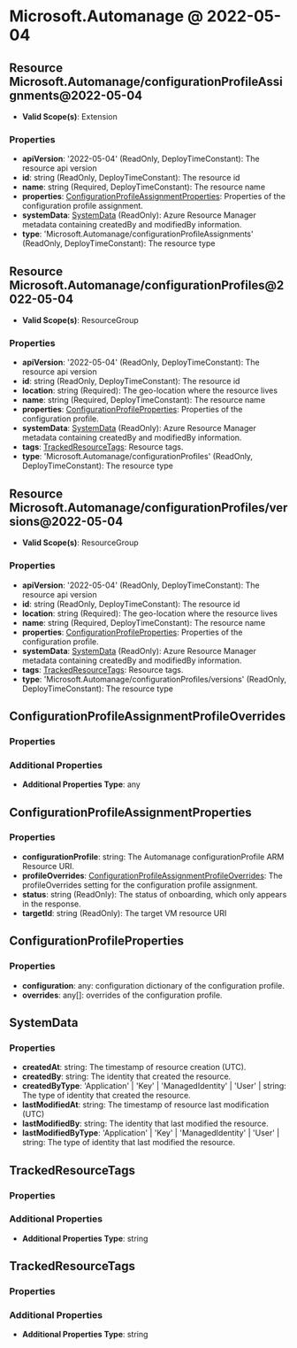 # Microsoft.Automanage @ 2022-05-04

## Resource Microsoft.Automanage/configurationProfileAssignments@2022-05-04
* **Valid Scope(s)**: Extension
### Properties
* **apiVersion**: '2022-05-04' (ReadOnly, DeployTimeConstant): The resource api version
* **id**: string (ReadOnly, DeployTimeConstant): The resource id
* **name**: string (Required, DeployTimeConstant): The resource name
* **properties**: [ConfigurationProfileAssignmentProperties](#configurationprofileassignmentproperties): Properties of the configuration profile assignment.
* **systemData**: [SystemData](#systemdata) (ReadOnly): Azure Resource Manager metadata containing createdBy and modifiedBy information.
* **type**: 'Microsoft.Automanage/configurationProfileAssignments' (ReadOnly, DeployTimeConstant): The resource type

## Resource Microsoft.Automanage/configurationProfiles@2022-05-04
* **Valid Scope(s)**: ResourceGroup
### Properties
* **apiVersion**: '2022-05-04' (ReadOnly, DeployTimeConstant): The resource api version
* **id**: string (ReadOnly, DeployTimeConstant): The resource id
* **location**: string (Required): The geo-location where the resource lives
* **name**: string (Required, DeployTimeConstant): The resource name
* **properties**: [ConfigurationProfileProperties](#configurationprofileproperties): Properties of the configuration profile.
* **systemData**: [SystemData](#systemdata) (ReadOnly): Azure Resource Manager metadata containing createdBy and modifiedBy information.
* **tags**: [TrackedResourceTags](#trackedresourcetags): Resource tags.
* **type**: 'Microsoft.Automanage/configurationProfiles' (ReadOnly, DeployTimeConstant): The resource type

## Resource Microsoft.Automanage/configurationProfiles/versions@2022-05-04
* **Valid Scope(s)**: ResourceGroup
### Properties
* **apiVersion**: '2022-05-04' (ReadOnly, DeployTimeConstant): The resource api version
* **id**: string (ReadOnly, DeployTimeConstant): The resource id
* **location**: string (Required): The geo-location where the resource lives
* **name**: string (Required, DeployTimeConstant): The resource name
* **properties**: [ConfigurationProfileProperties](#configurationprofileproperties): Properties of the configuration profile.
* **systemData**: [SystemData](#systemdata) (ReadOnly): Azure Resource Manager metadata containing createdBy and modifiedBy information.
* **tags**: [TrackedResourceTags](#trackedresourcetags): Resource tags.
* **type**: 'Microsoft.Automanage/configurationProfiles/versions' (ReadOnly, DeployTimeConstant): The resource type

## ConfigurationProfileAssignmentProfileOverrides
### Properties
### Additional Properties
* **Additional Properties Type**: any

## ConfigurationProfileAssignmentProperties
### Properties
* **configurationProfile**: string: The Automanage configurationProfile ARM Resource URI.
* **profileOverrides**: [ConfigurationProfileAssignmentProfileOverrides](#configurationprofileassignmentprofileoverrides): The profileOverrides setting for the configuration profile assignment.
* **status**: string (ReadOnly): The status of onboarding, which only appears in the response.
* **targetId**: string (ReadOnly): The target VM resource URI

## ConfigurationProfileProperties
### Properties
* **configuration**: any: configuration dictionary of the configuration profile.
* **overrides**: any[]: overrides of the configuration profile.

## SystemData
### Properties
* **createdAt**: string: The timestamp of resource creation (UTC).
* **createdBy**: string: The identity that created the resource.
* **createdByType**: 'Application' | 'Key' | 'ManagedIdentity' | 'User' | string: The type of identity that created the resource.
* **lastModifiedAt**: string: The timestamp of resource last modification (UTC)
* **lastModifiedBy**: string: The identity that last modified the resource.
* **lastModifiedByType**: 'Application' | 'Key' | 'ManagedIdentity' | 'User' | string: The type of identity that last modified the resource.

## TrackedResourceTags
### Properties
### Additional Properties
* **Additional Properties Type**: string

## TrackedResourceTags
### Properties
### Additional Properties
* **Additional Properties Type**: string

